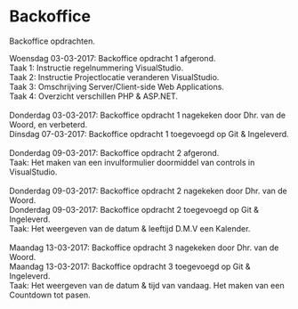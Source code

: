 # Backoffice
Backoffice opdrachten. 

Woensdag 03-03-2017: Backoffice opdracht 1 afgerond. <br>
Taak 1: Instructie regelnummering VisualStudio.<br>
Taak 2: Instructie Projectlocatie veranderen VisualStudio.<br>
Taak 3: Omschrijving Server/Client-side Web Applications.<br>
Taak 4: Overzicht verschillen PHP & ASP.NET.<br>
<br>
Donderdag 03-03-2017: Backoffice opdracht 1 nagekeken door Dhr. van de Woord, en verbeterd.<br>
Dinsdag 07-03-2017: Backoffice opdracht 1 toegevoegd op Git & Ingeleverd.<br>
<br>
Donderdag 09-03-2017: Backoffice opdracht 2 afgerond.<br>
Taak: Het maken van een invulformulier doormiddel van controls in VisualStudio.<br>
<br>
Donderdag 09-03-2017: Backoffice opdracht 2 nagekeken door Dhr. van de Woord.<br>
Donderdag 09-03-2017: Backoffice opdracht 2 toegevoegd op Git & Ingeleverd.<br>
Taak: Het weergeven van de datum & leeftijd D.M.V een Kalender. <br>
<br>
Maandag 13-03-2017: Backoffice opdracht 3 nagekeken door Dhr. van de Woord. <br>
Maandag 13-03-2017: Backoffice opdracht 3 toegevoegd op Git & Ingeleverd.<br>
Taak: Het weergeven van de datum & tijd van vandaag. Het maken van een Countdown tot pasen.<br>
